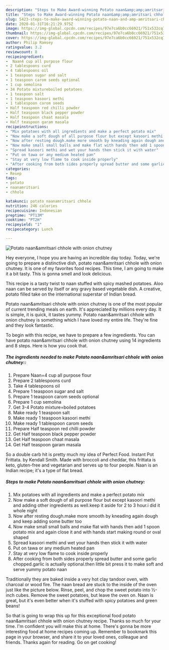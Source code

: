 ```yaml
---
description: "Steps to Make Award-winning Potato naan&amp;amp;amritsari chhole with onion chutney"
title: "Steps to Make Award-winning Potato naan&amp;amp;amritsari chhole with onion chutney"
slug: 5423-steps-to-make-award-winning-potato-naan-and-amp-amritsari-chhole-with-onion-chutney
date: 2020-01-31T16:21:29.975Z
image: https://img-global.cpcdn.com/recipes/97e7ca6b0cc66921/751x532cq70/potato-naanamritsari-chhole-with-onion-chutney-recipe-main-photo.jpg
thumbnail: https://img-global.cpcdn.com/recipes/97e7ca6b0cc66921/751x532cq70/potato-naanamritsari-chhole-with-onion-chutney-recipe-main-photo.jpg
cover: https://img-global.cpcdn.com/recipes/97e7ca6b0cc66921/751x532cq70/potato-naanamritsari-chhole-with-onion-chutney-recipe-main-photo.jpg
author: Philip Ramsey
ratingvalue: 3.2
reviewcount: 8
recipeingredient:
-  Naan4 cup all purpose flour
- 2 tablespoons curd
- 4 tablespoons oil
- 1 teaspoon sugar and salt
- 1 teaspoon carom seeds optional
- 1 cup semolina
- 34 Potato mixtureboiled potatoes
- 1 teaspoon salt
- 1 teaspoon kasoori methi
- 1 tablespoon carom seeds
- Half teaspoon red chilli powder
- Half teaspoon black pepper powder
- Half teaspoon chaat masala
- Half teaspoon garam masala
recipeinstructions:
- "Mix potatoes with all ingredients and make a perfect potato mix"
- "Now make a soft dough of all purpose flour but except kasoori methi and adding other ingredients as well.keep it aside for 2 to 3 hour.i did it whole night"
- "Now after resting dough.make more smooth by kneading again dough and keep adding some butter too"
- "Now make small small balls and make flat with hands then add 1 spoon potato mix and again close it and with hands start making round or oval shaped"
- "Spread kasoori methi and wet your hands then stick it with water"
- "Put on tawa or any medium heated pan"
- "Stay at very low flame to cook inside properly"
- "After cooking from both sides properly spread butter and some garlic chopped.garlic is actually optional.then little bit press it to make soft and serve yummy potato naan"
categories:
- Resep
tags:
- potato
- naanamritsari
- chhole

katakunci: potato naanamritsari chhole
nutrition: 246 calories
recipecuisine: Indonesian
preptime: "PT13M"
cooktime: "PT2H"
recipeyield: "1"
recipecategory: Lunch

---
```



![Potato naan&amp;amritsari chhole with onion chutney](https://img-global.cpcdn.com/recipes/97e7ca6b0cc66921/751x532cq70/potato-naanamritsari-chhole-with-onion-chutney-recipe-main-photo.jpg)

Hey everyone, I hope you are having an incredible day today. Today, we're going to prepare a distinctive dish, potato naan&amp;amritsari chhole with onion chutney. It is one of my favorites food recipes. This time, I am going to make it a bit tasty. This is gonna smell and look delicious.

This recipe is a tasty twist to naan stuffed with spicy mashed potatoes. Aloo naan can be served by itself or any gravy based vegetable dish. A creative, potato filled take on the international superstar of Indian bread.

Potato naan&amp;amritsari chhole with onion chutney is one of the most popular of current trending meals on earth. It's appreciated by millions every day. It is simple, it is quick, it tastes yummy. Potato naan&amp;amritsari chhole with onion chutney is something which I have loved my entire life. They're fine and they look fantastic.


To begin with this recipe, we have to prepare a few ingredients. You can have potato naan&amp;amritsari chhole with onion chutney using 14 ingredients and 8 steps. Here is how you cook that.

##### The ingredients needed to make Potato naan&amp;amritsari chhole with onion chutney::

1. Prepare  Naan=4 cup all purpose flour
1. Prepare 2 tablespoons curd
1. Take 4 tablespoons oil
1. Prepare 1 teaspoon sugar and salt
1. Prepare 1 teaspoon carom seeds optional
1. Prepare 1 cup semolina
1. Get 3-4 Potato mixture=boiled potatoes
1. Make ready 1 teaspoon salt
1. Make ready 1 teaspoon kasoori methi
1. Make ready 1 tablespoon carom seeds
1. Prepare Half teaspoon red chilli powder
1. Get Half teaspoon black pepper powder
1. Get Half teaspoon chaat masala
1. Get Half teaspoon garam masala


So a double carb hit is pretty much my idea of Perfect Food. Instant Pot Frittata. by Kendall Smith. Made with broccoli and cheddar, this frittata is keto, gluten-free and vegetarian and serves up to four people. Naan is an Indian recipe; it&#39;s a type of flat bread. 

##### Steps to make Potato naan&amp;amritsari chhole with onion chutney:

1. Mix potatoes with all ingredients and make a perfect potato mix
1. Now make a soft dough of all purpose flour but except kasoori methi and adding other ingredients as well.keep it aside for 2 to 3 hour.i did it whole night
1. Now after resting dough.make more smooth by kneading again dough and keep adding some butter too
1. Now make small small balls and make flat with hands then add 1 spoon potato mix and again close it and with hands start making round or oval shaped
1. Spread kasoori methi and wet your hands then stick it with water
1. Put on tawa or any medium heated pan
1. Stay at very low flame to cook inside properly
1. After cooking from both sides properly spread butter and some garlic chopped.garlic is actually optional.then little bit press it to make soft and serve yummy potato naan


Traditionally they are baked inside a very hot clay tandoor oven, with charcoal or wood fire. The naan bread are stuck to the inside of the oven just like the picture below. Rinse, peel, and chop the sweet potato into ½-inch cubes. Remove the sweet potatoes, but leave the oven on. Naan is great, but it&#39;s even better when it&#39;s stuffed with spicy potatoes and green beans! 

So that is going to wrap this up for this exceptional food potato naan&amp;amritsari chhole with onion chutney recipe. Thanks so much for your time. I'm confident you will make this at home. There's gonna be more interesting food at home recipes coming up. Remember to bookmark this page in your browser, and share it to your loved ones, colleague and friends. Thanks again for reading. Go on get cooking!
